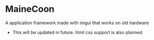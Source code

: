 # MaineCoon
A application framework made with imgui that works on old hardware

- This will be updated in future. html css support is also planned
